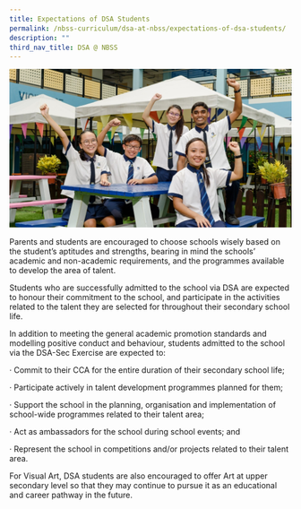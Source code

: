 ```yaml
---
title: Expectations of DSA Students
permalink: /nbss-curriculum/dsa-at-nbss/expectations-of-dsa-students/
description: ""
third_nav_title: DSA @ NBSS
---
```

<img src="/images/exp.jpg">

Parents and students are encouraged to choose schools wisely based on the student’s aptitudes and
strengths, bearing in mind the schools’ academic and non-academic requirements, and the programmes available to develop the area of talent.

Students who are successfully admitted to the school via DSA are expected to honour their commitment to the school, and participate in the activities related to the talent they are selected for throughout their secondary school life. 

<p>In addition to meeting the general academic promotion standards and modelling positive conduct and behaviour, students admitted to the school via the DSA-Sec Exercise are expected to:</p>
<p>·&nbsp;Commit to their CCA for the entire duration of their secondary school life;</p>
<p>·&nbsp;Participate actively in talent development programmes planned for them;</p>
<p>·&nbsp;Support the school in the planning, organisation and implementation of school-wide programmes related to their talent area;</p>
<p>·&nbsp;Act as ambassadors for the school during school events; and</p>
<p>·&nbsp;Represent the school in competitions and/or&nbsp;projects related to their talent area.</p>
<p>For Visual Art, DSA students are also encouraged to offer Art at upper secondary level so that they may continue to pursue it as an educational and career pathway in the future.</p>